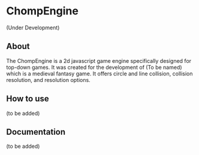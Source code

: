 # ChompEngine
(Under Development)

About
-----
The ChompEngine is a 2d javascript game engine specifically designed for top-down games.
It was created for the development of (To be named) which is a medieval fantasy game.
It offers circle and line collision, collision resolution, and resolution options.

How to use
----------
(to be added)

Documentation
-------------
(to be added)
